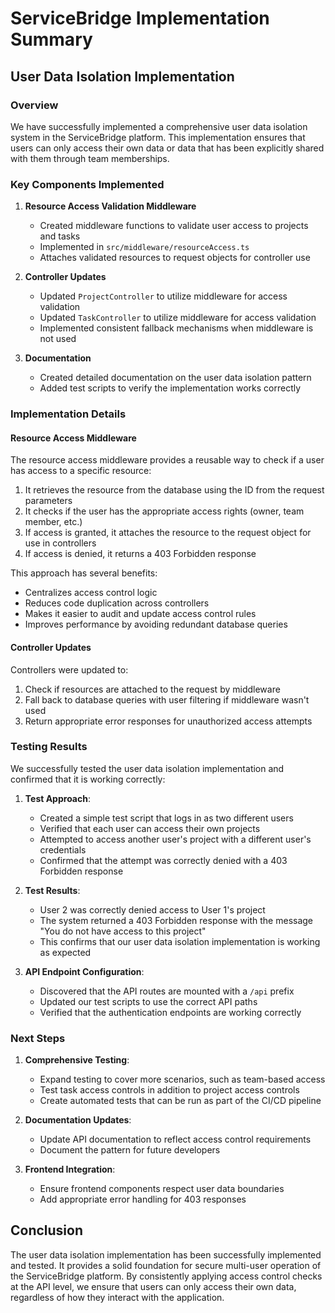 # ServiceBridge Implementation Summary

## User Data Isolation Implementation

### Overview

We have successfully implemented a comprehensive user data isolation system in the ServiceBridge platform. This implementation ensures that users can only access their own data or data that has been explicitly shared with them through team memberships.

### Key Components Implemented

1. **Resource Access Validation Middleware**
   - Created middleware functions to validate user access to projects and tasks
   - Implemented in `src/middleware/resourceAccess.ts`
   - Attaches validated resources to request objects for controller use

2. **Controller Updates**
   - Updated `ProjectController` to utilize middleware for access validation
   - Updated `TaskController` to utilize middleware for access validation
   - Implemented consistent fallback mechanisms when middleware is not used

3. **Documentation**
   - Created detailed documentation on the user data isolation pattern
   - Added test scripts to verify the implementation works correctly

### Implementation Details

#### Resource Access Middleware

The resource access middleware provides a reusable way to check if a user has access to a specific resource:

1. It retrieves the resource from the database using the ID from the request parameters
2. It checks if the user has the appropriate access rights (owner, team member, etc.)
3. If access is granted, it attaches the resource to the request object for use in controllers
4. If access is denied, it returns a 403 Forbidden response

This approach has several benefits:
- Centralizes access control logic
- Reduces code duplication across controllers
- Makes it easier to audit and update access control rules
- Improves performance by avoiding redundant database queries

#### Controller Updates

Controllers were updated to:
1. Check if resources are attached to the request by middleware
2. Fall back to database queries with user filtering if middleware wasn't used
3. Return appropriate error responses for unauthorized access attempts

### Testing Results

We successfully tested the user data isolation implementation and confirmed that it is working correctly:

1. **Test Approach**:
   - Created a simple test script that logs in as two different users
   - Verified that each user can access their own projects
   - Attempted to access another user's project with a different user's credentials
   - Confirmed that the attempt was correctly denied with a 403 Forbidden response

2. **Test Results**:
   - User 2 was correctly denied access to User 1's project
   - The system returned a 403 Forbidden response with the message "You do not have access to this project"
   - This confirms that our user data isolation implementation is working as expected

3. **API Endpoint Configuration**:
   - Discovered that the API routes are mounted with a `/api` prefix
   - Updated our test scripts to use the correct API paths
   - Verified that the authentication endpoints are working correctly

### Next Steps

1. **Comprehensive Testing**:
   - Expand testing to cover more scenarios, such as team-based access
   - Test task access controls in addition to project access controls
   - Create automated tests that can be run as part of the CI/CD pipeline

2. **Documentation Updates**:
   - Update API documentation to reflect access control requirements
   - Document the pattern for future developers

3. **Frontend Integration**:
   - Ensure frontend components respect user data boundaries
   - Add appropriate error handling for 403 responses

## Conclusion

The user data isolation implementation has been successfully implemented and tested. It provides a solid foundation for secure multi-user operation of the ServiceBridge platform. By consistently applying access control checks at the API level, we ensure that users can only access their own data, regardless of how they interact with the application. 